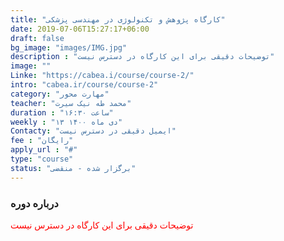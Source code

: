 ```yaml
---
title: "کارگاه پژوهش و تکنولوژی در مهندسی پزشکی"
date: 2019-07-06T15:27:17+06:00
draft: false
bg_image: "images/IMG.jpg"
description : "توضیحات دقیقی برای این کارگاه در دسترس نیست"
image: ""
Linke: "https://cabea.i/course/course-2/"
intro: "cabea.ir/course/course-2"
category: "مهارت محور"
teacher: "محمد طه نیک سیرت"
duration : "ساعت ۱۶:۳۰"
weekly : "۱۳ دی ماه ۱۴۰۰"
Contacty: "ایمیل دقیقی در دسترس نیست"
fee : "رایگان"
apply_url : "#"
type: "course"
status: "برگزار شده - منقضی"
---
```



### درباره دوره

<p style="color: red;">توضیحات دقیقی برای این کارگاه در دسترس نیست
</p>